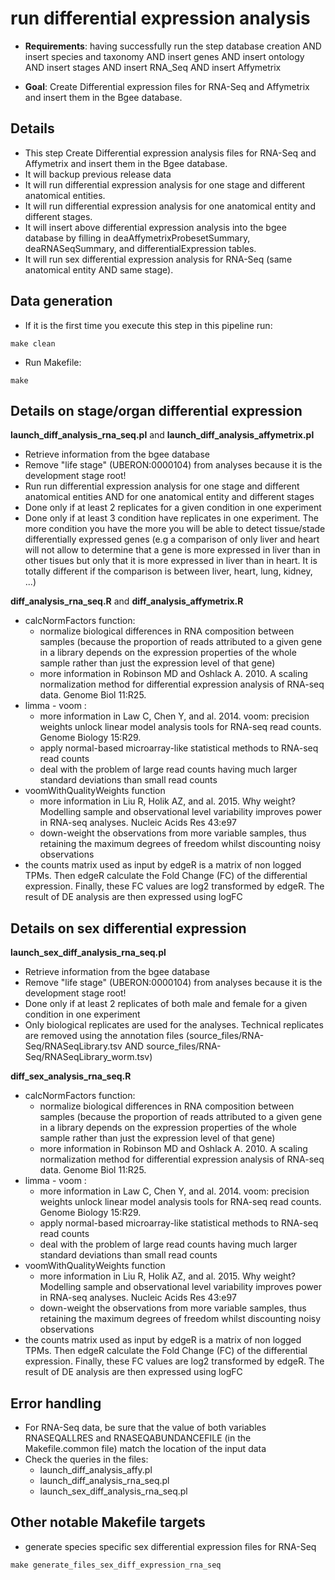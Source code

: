 # run differential expression analysis



* **Requirements**: having successfully run the step database creation AND insert species and taxonomy AND insert genes AND insert ontology AND insert stages AND insert RNA_Seq AND insert Affymetrix

* **Goal**: Create Differential expression files for RNA-Seq and Affymetrix and insert them in the Bgee database.

## Details

* This step Create Differential expression analysis files for RNA-Seq and Affymetrix and insert them in the Bgee database.
* It will backup previous release data
* It will run differential expression analysis for one stage and different anatomical entities.
* It will run differential expression analysis for one anatomical entity and different stages.
* It will insert above differential expression analysis into the bgee database by filling in deaAffymetrixProbesetSummary, deaRNASeqSummary, and differentialExpression tables.
* It will run sex differential expression analysis for RNA-Seq (same anatomical entity AND same stage).

## Data generation

* If it is the first time you execute this step in this pipeline run:
```
make clean
```

* Run Makefile:
```
make
```

## Details on stage/organ differential expression

**launch_diff_analysis_rna_seq.pl** and **launch_diff_analysis_affymetrix.pl**
* Retrieve information from the bgee database
* Remove "life stage" (UBERON:0000104) from analyses because it is the development stage root!
* Run run differential expression analysis for one stage and different anatomical entities AND for one anatomical entity and different stages
* Done only if at least 2 replicates for a given condition in one experiment
* Done only if at least 3 condition have replicates in one experiment. The more condition you have the more you will be able to detect tissue/stade differentially expressed genes 
(e.g a comparison of only liver and heart will not allow to determine that a gene is more expressed in liver than in other tisues but only that it is more expressed in liver than in heart. It is totally different if the comparison is between liver, heart, lung, kidney, ...)

**diff_analysis_rna_seq.R** and **diff_analysis_affymetrix.R**
* calcNormFactors function: 
	* normalize biological differences in RNA composition between samples (because the proportion of reads attributed to a given gene in a library depends on the expression properties of the whole sample rather than just the expression level of that gene)
	* more information in Robinson MD and Oshlack A. 2010. A scaling normalization method for differential expression analysis of RNA-seq data. Genome Biol 11:R25.
* limma - voom : 
	* more information in Law C, Chen Y, and al. 2014. voom: precision weights unlock linear model analysis tools for RNA-seq read counts. Genome Biology 15:R29.
	* apply normal-based microarray-like statistical methods to RNA-seq read counts
	* deal with the problem of large read counts having much larger standard deviations than small read counts
* voomWithQualityWeights function
 	* more information in Liu R, Holik AZ, and al. 2015. Why weight? Modelling sample and observational level variability improves power in RNA-seq analyses. Nucleic Acids Res 43:e97
 	* down-weight the observations from more variable samples, thus retaining the maximum degrees of freedom whilst discounting noisy observations
* the counts matrix used as input by edgeR is a matrix of non logged TPMs. Then edgeR calculate the Fold Change (FC) of the differential expression. Finally, these FC values are log2 transformed by edgeR. The result of DE analysis are then expressed using logFC

## Details on sex differential expression

**launch_sex_diff_analysis_rna_seq.pl**
* Retrieve information from the bgee database
* Remove "life stage" (UBERON:0000104) from analyses because it is the development stage root!
* Done only if at least 2 replicates of both male and female for a given condition in one experiment
* Only biological replicates are used for the analyses. Technical replicates are removed using the annotation files (source_files/RNA-Seq/RNASeqLibrary.tsv AND source_files/RNA-Seq/RNASeqLibrary_worm.tsv)

**diff_sex_analysis_rna_seq.R**
* calcNormFactors function: 
	* normalize biological differences in RNA composition between samples (because the proportion of reads attributed to a given gene in a library depends on the expression properties of the whole sample rather than just the expression level of that gene)
	* more information in Robinson MD and Oshlack A. 2010. A scaling normalization method for differential expression analysis of RNA-seq data. Genome Biol 11:R25.
* limma - voom : 
	* more information in Law C, Chen Y, and al. 2014. voom: precision weights unlock linear model analysis tools for RNA-seq read counts. Genome Biology 15:R29.
	* apply normal-based microarray-like statistical methods to RNA-seq read counts
	* deal with the problem of large read counts having much larger standard deviations than small read counts
* voomWithQualityWeights function
 	* more information in Liu R, Holik AZ, and al. 2015. Why weight? Modelling sample and observational level variability improves power in RNA-seq analyses. Nucleic Acids Res 43:e97
 	* down-weight the observations from more variable samples, thus retaining the maximum degrees of freedom whilst discounting noisy observations
* the counts matrix used as input by edgeR is a matrix of non logged TPMs. Then edgeR calculate the Fold Change (FC) of the differential expression. Finally, these FC values are log2 transformed by edgeR. The result of DE analysis are then expressed using logFC

## Error handling

* For RNA-Seq data, be sure that the value of both variables RNASEQALLRES and RNASEQABUNDANCEFILE (in the Makefile.common file) match the location of the input data
* Check the queries in the files:
    * launch_diff_analysis_affy.pl
    * launch_diff_analysis_rna_seq.pl
    * launch_sex_diff_analysis_rna_seq.pl

## Other notable Makefile targets

* generate species specific sex differential expression files for RNA-Seq
```
make generate_files_sex_diff_expression_rna_seq
```
